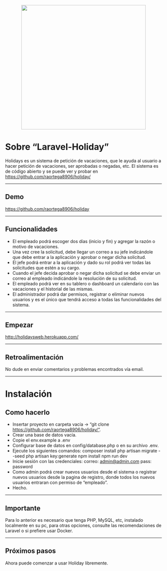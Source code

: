 <p align="center"><a href="https://laravel.com" target="_blank"><img src="https://raw.githubusercontent.com/laravel/art/master/logo-lockup/5%20SVG/2%20CMYK/1%20Full%20Color/laravel-logolockup-cmyk-red.svg" width="400"></a></p>

# Sobre “Laravel-Holiday”

Holidays es un sistema de petición de vacaciones, que le ayuda al usuario a hacer petición de vacaciones, ser aprobadas o negadas,    etc. El sistema es de código abierto y se puede ver y probar en https://github.com/raortega8906/holiday/

---

## Demo

https://github.com/raortega8906/holiday

---

## Funcionalidades

- El empleado podrá escoger dos días (inicio y fin) y agregar la razón o motivo de vacaciones.
- Una vez cree la solicitud, debe llegar un correo a su jefe indicándole que debe entrar a la aplicación y aprobar o negar dicha      solicitud.
- El jefe podrá entrar a la aplicación y dado su rol podrá ver todas las solicitudes que estén a su cargo.
- Cuando el jefe decida aprobar o negar dicha solicitud se debe enviar un correo al empleado indicándole la resolución de su          solicitud.
- El empleado podrá ver en su tablero o dashboard un calendario con las vacaciones y el historial de las mismas.
- El administrador podrá dar permisos, registrar o eliminar nuevos usuarios y es el único que tendrá acceso a todas las              funcionalidades del sistema.

---

## Empezar

http://holidaysweb.herokuapp.com/

---

## Retroalimentación

No dude en enviar comentarios y problemas encontrados vía email.

---


# Instalación

## Como hacerlo

- Insertar proyecto en carpeta vacía -> “git clone https://github.com/raortega8906/holiday/“.
- Crear una base de datos vacía.
- Copie el env.example a .env
- Configurar base de datos en config/database.php o en su archivo .env.
- Ejecute los siguientes comandos:
    composer install
    php artisan migrate --seed
    php artisan key:generate
    npm install
    npm run dev
- Inicie sesión con las credenciales:
	correo: admin@admin.com
	pass: password
- Como admin podrá crear nuevos usuarios desde el sistema o registrar nuevos usuarios desde la pagina de registro, donde todos los      nuevos usuarios entraran con permiso de “empleado”.
- Hecho.

---

## Importante

Para lo anterior es necesario que tenga PHP, MySQL, etc, instalado localmente en su pc, para otras opciones, consulte las            recomendaciones de Laravel o si prefiere usar Docker.

---

## Próximos pasos

Ahora puede comenzar a usar Holiday libremente.
